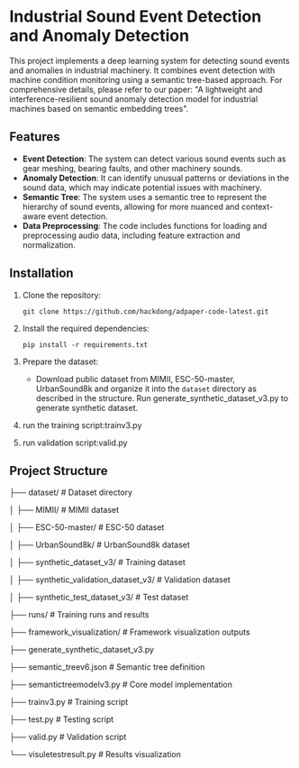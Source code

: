 # Industrial Sound Event Detection and Anomaly Detection

This project implements a deep learning system for detecting sound events and anomalies in industrial machinery.  It combines event detection with machine condition monitoring using a semantic tree-based approach.
For comprehensive details, please refer to our paper: "A lightweight and interference-resilient sound anomaly detection model for industrial machines based on semantic embedding trees".


## Features

- **Event Detection**: The system can detect various sound events such as gear meshing, bearing faults, and other machinery sounds.
- **Anomaly Detection**: It can identify unusual patterns or deviations in the sound data, which may indicate potential issues with machinery.
- **Semantic Tree**: The system uses a semantic tree to represent the hierarchy of sound events, allowing for more nuanced and context-aware event detection.
- **Data Preprocessing**: The code includes functions for loading and preprocessing audio data, including feature extraction and normalization.


## Installation

1. Clone the repository:
   ```
   git clone https://github.com/hackdong/adpaper-code-latest.git
   ```

2. Install the required dependencies:
   ```
   pip install -r requirements.txt
   ```

3. Prepare the dataset:
   - Download public dataset from MIMII, ESC-50-master, UrbanSound8k and organize it into the `dataset` directory as described in the structure. Run generate_synthetic_dataset_v3.py to generate synthetic dataset.

4. run the training script:trainv3.py

5. run validation script:valid.py

## Project Structure
├── dataset/ # Dataset directory

│ ├── MIMII/ # MIMII dataset

│ ├── ESC-50-master/ # ESC-50 dataset

│ ├── UrbanSound8k/ # UrbanSound8k dataset

│ ├── synthetic_dataset_v3/ # Training dataset

│ ├── synthetic_validation_dataset_v3/ # Validation dataset

│ ├── synthetic_test_dataset_v3/ # Test dataset

├── runs/ # Training runs and results

├── framework_visualization/ # Framework visualization outputs

├── generate_synthetic_dataset_v3.py

├── semantic_treev6.json # Semantic tree definition

├── semantictreemodelv3.py # Core model implementation

├── trainv3.py # Training script

├── test.py # Testing script

├── valid.py # Validation script

└── visuletestresult.py # Results visualization


